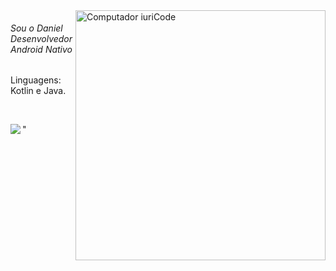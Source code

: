 <img src="https://raw.githubusercontent.com/MicaelliMedeiros/micaellimedeiros/master/image/computer-illustration.png" min-width="400px" max-width="400px" width="400px" align="right" alt="Computador iuriCode">
<h6>Sou o Daniel Desenvolvedor Android Nativo</h6>
<p>Linguagens: Kotlin e Java.</p></br>
<p><img align="left" src="https://github-readme-stats.vercel.app/api/top-langs/?username=DanielSRibeiro"/></p>
<p><img align="right src="https://github-readme-stats.vercel.app/api?username=DanielSRibeiro"/>"</p>
